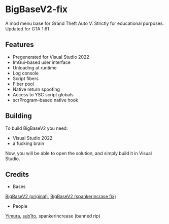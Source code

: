 # BigBaseV2-fix
A mod menu base for Grand Theft Auto V.
Strictly for educational purposes.
Updated for GTA 1.61

## Features
* Pregenerated for Visual Studio 2022
* ImGui–based user interface
* Unloading at runtime
* Log console
* Script fibers
* Fiber pool
* Native return spoofing
* Access to YSC script globals
* scrProgram–based native hook

## Building
To build BigBaseV2 you need:
* Visual Studio 2022
* a fucking brain

Now, you will be able to open the solution, and simply build it in Visual Studio.

## Credits
* Bases

[BigBaseV2 (original)](https://github.com/Pocakking/BigBaseV2), 
[BigBaseV2 (spankerincrase fix)](https://bitbucket.org/gir489/bigbasev2-fix)

* People

[Yimura](https://www.unknowncheats.me/forum/members/2602052.html), 
[sub1to](https://www.unknowncheats.me/forum/members/1532142.html), 
spankerincrease (banned rip)
